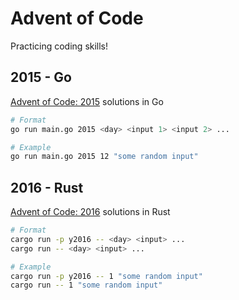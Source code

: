 # Advent of Code

Practicing coding skills!

## 2015 - Go
[Advent of Code: 2015](https://adventofcode.com/2015) solutions in Go

```bash
# Format
go run main.go 2015 <day> <input 1> <input 2> ...

# Example
go run main.go 2015 12 "some random input"
```

## 2016 - Rust
[Advent of Code: 2016](https://adventofcode.com/2016) solutions in Rust

```bash
# Format
cargo run -p y2016 -- <day> <input> ...
cargo run -- <day> <input> ...

# Example
cargo run -p y2016 -- 1 "some random input"
cargo run -- 1 "some random input"
```

<!-- ## 2017 - Elixir
[Advent of Code: 2017](https://adventofcode.com/2017) solutions in Elixir -->

<!-- Notes:
* Offline go docs: `godoc -http=localhost:9000` -->

